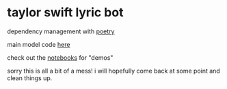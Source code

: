 # taylor swift lyric bot 

dependency management with [poetry](https://python-poetry.org/)

main model code [here](https://github.com/anjizhao/ts-lyric-bot/blob/main/code/ngrams.py)

check out the [notebooks](https://github.com/anjizhao/ts-lyric-bot/tree/main/notebooks) for "demos"

sorry this is all a bit of a mess! i will hopefully come back at some point and clean things up.
